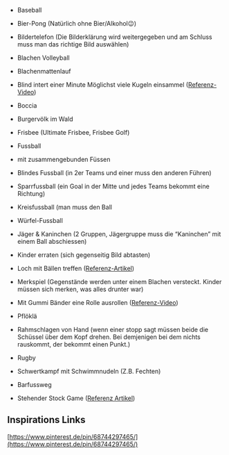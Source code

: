 -   Baseball
-   Bier-Pong (Natürlich ohne Bier/Alkohol😉)
-   Bildertelefon (Die Bilderklärung wird weitergegeben und am Schluss muss man das richtige Bild auswählen)
-   Blachen Volleyball
-   Blachenmattenlauf
-   Blind intert einer Minute Möglichst viele Kugeln einsammel ([Referenz-Video](https://youtu.be/ehPugxlo_oY?t=435))
-   Boccia
-   Burgervölk im Wald
-   Frisbee (Ultimate Frisbee, Frisbee Golf)
-   Fussball

-   mit zusammengebunden Füssen
-   Blindes Fussball (in 2er Teams und einer muss den anderen Führen)
-   Sparrfussball (ein Goal in der Mitte und jedes Teams bekommt eine Richtung)
-   Kreisfussball (man muss den Ball
-   Würfel-Fussball

-   Jäger & Kaninchen (2 Gruppen, Jägergruppe muss die “Kaninchen” mit einem Ball abschiessen)
-   Kinder erraten (sich gegenseitig Bild abtasten)
-   Loch mit Bällen treffen ([Referenz-Artikel](https://mamakreativ.com/bunte-sommerparty-fuer-kinder-10-schnelle-und-einfache-ideen/))
-   Merkspiel (Gegenstände werden unter einem Blachen versteckt. Kinder müssen sich merken, was alles drunter war)
-   Mit Gummi Bänder eine Rolle ausrollen ([Referenz-Video](https://youtu.be/ehPugxlo_oY?t=406))
-   Pflöklä
-   Rahmschlagen von Hand (wenn einer stopp sagt müssen beide die Schüssel über dem Kopf drehen. Bei demjenigen bei dem nichts rauskommt, der bekommt einen Punkt.)
-   Rugby
-   Schwertkampf mit Schwimmnudeln (Z.B. Fechten)
-   Barfussweg
-   Stehender Stock Game ([Referenz Artikel](https://www.raisingdragons.com/standing-pool-noodle-game/))

## Inspirations Links

[https://www.pinterest.de/pin/68744297465/](https://www.pinterest.de/pin/68744297465/)